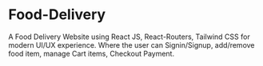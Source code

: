 # Food-Delivery
A Food Delivery Website using React JS, React-Routers, Tailwind CSS for modern UI/UX experience. Where the user can Signin/Signup, add/remove food item, manage Cart items, Checkout Payment.
